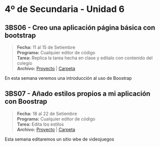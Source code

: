 # 4º de Secundaria - Unidad 6

## 3BS06 - Creo una aplicación página básica con bootstrap

> **Fecha:** 11 al 15 de Setiembre<br> **Programa:** Cualquier editor de código<br> **Tarea:** Replica la tarea hecha en clase y editalo con contenido del colegio<br> **Archivo:** [Proyecto](https://replit.com/@israelcueva/4S-3BS06-BOOSTRAP#index.html) | [Carpeta](https://app.box.com/s/3yelumaa4ifg1d9uurs0lnixdg5p338i)

En esta semana veremos una introducción al uso de Boostrap

<div class="currentTheme">

## 3BS07 - Añado estilos propios a mi aplicación con Boostrap

> **Fecha:** 18 al 22 de Setiembre<br> **Programa:** Cualquier editor de código<br> **Tarea:** Edita los estilos<br> **Archivo:** [Proyecto](https://replit.com/@israelcueva/3S-3BS07-IMAGENES#index.html) | [Carpeta](https://app.box.com/s/3yelumaa4ifg1d9uurs0lnixdg5p338i)

Esta semana editaremos un sitio wbe de videojuegos

</div>



